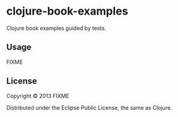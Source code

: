 # clojure-book-examples

Clojure book examples guided by tests.

## Usage

FIXME

## License

Copyright © 2013 FIXME

Distributed under the Eclipse Public License, the same as Clojure.
